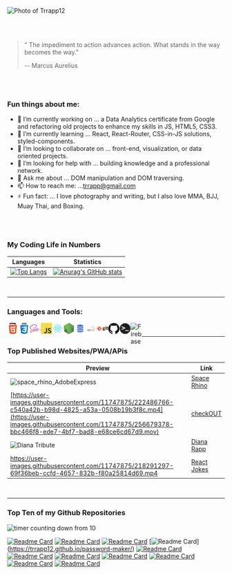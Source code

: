 ![Photo of Trrapp12](https://user-images.githubusercontent.com/11747875/257369139-f7544e33-9f28-4ca9-98be-182db7a3fc0d.jpg)

<br>
<br>

> " The impediment to action advances action. 
> What stands in the way becomes the way." 
> 
> -- Marcus Aurelius
<br>
<br>


### Fun things about me:


- 🔭 I’m currently working on ... a Data Analytics certificate from Google and refactoring old projects to enhance my skills in JS, HTML5, CSS3.  
- 🌱 I’m currently learning ... React, React-Router, CSS-in-JS solutions, styled-components. 
- 👯 I’m looking to collaborate on ... front-end, visualization, or data oriented projects.
- 🤔 I’m looking for help with ... building knowledge and a professional network.
- 💬 Ask me about ... DOM manipulation and DOM traversing.
- 📫 How to reach me: ...<trrapp@gmail.com>
- ⚡ Fun fact: ... I love photography and writing, but I also love MMA, BJJ, Muay Thai, and Boxing.

<br>

<br>


### My Coding Life in Numbers


|Languages|Statistics|
|-----|---------|
|[![Top Langs](https://github-readme-stats.vercel.app/api/top-langs/?username=trrapp12&theme=github_dark)](https://github.com/anuraghazra/github-readme-stats)|[![Anurag's GitHub stats](https://github-readme-stats.vercel.app/api?username=trrapp12&count_private=true&show_icons=true&theme=github_dark)](https://github.com/anuraghazra/github-readme-stats)|

<br>


---


### Languages and Tools:


<img align="left" alt="HTML5" width="26px" src="https://raw.githubusercontent.com/github/explore/80688e429a7d4ef2fca1e82350fe8e3517d3494d/topics/html/html.png" />
<img align="left" alt="CSS3" width="26px" src="https://raw.githubusercontent.com/github/explore/80688e429a7d4ef2fca1e82350fe8e3517d3494d/topics/css/css.png" />
<img align="left" alt="Sass" width="26px" src="https://raw.githubusercontent.com/github/explore/80688e429a7d4ef2fca1e82350fe8e3517d3494d/topics/sass/sass.png" />
<img align="left" alt="JavaScript" width="26px" src="https://raw.githubusercontent.com/github/explore/80688e429a7d4ef2fca1e82350fe8e3517d3494d/topics/javascript/javascript.png" />
<img align="left" alt="React" width="26px" src="https://raw.githubusercontent.com/github/explore/80688e429a7d4ef2fca1e82350fe8e3517d3494d/topics/react/react.png" />
<img align="left" alt="Node.js" width="26px" src="https://raw.githubusercontent.com/github/explore/80688e429a7d4ef2fca1e82350fe8e3517d3494d/topics/nodejs/nodejs.png" />
<img align="left" alt="SQL" width="26px" src="https://raw.githubusercontent.com/github/explore/80688e429a7d4ef2fca1e82350fe8e3517d3494d/topics/sql/sql.png" />
<img align="left" alt="MySQL" width="26px" src="https://raw.githubusercontent.com/github/explore/80688e429a7d4ef2fca1e82350fe8e3517d3494d/topics/mysql/mysql.png" />
<img align="left" alt="Git" width="26px" src="https://raw.githubusercontent.com/github/explore/80688e429a7d4ef2fca1e82350fe8e3517d3494d/topics/git/git.png" />
<img align="left" alt="GitHub" width="26px" src="https://raw.githubusercontent.com/github/explore/78df643247d429f6cc873026c0622819ad797942/topics/github/github.png" />
<img align="left" alt="Terminal" width="26px" src="https://raw.githubusercontent.com/github/explore/80688e429a7d4ef2fca1e82350fe8e3517d3494d/topics/terminal/terminal.png" />
<img align="left" alt="Firebase" width="26px" src="https://user-images.githubusercontent.com/11747875/256434836-f9749344-2de1-4596-ad18-60219cf88ae4.png" />

<br>

---



### Top Published Websites/PWA/APis

| Preview | Link |
|----------------------------------------------------------------------------------------------------------------------------------------------------------------------------------------------------------------|---------------------------------------------------------------|
| ![space_rhino_AdobeExpress](https://github.com/trrapp12/Nasa-Photo-V2/assets/11747875/48f23624-13dc-44dc-aa25-373cf6938e4c)                                                                                    | [Space Rhino](www.space-rhino.com)                            |
| [https://user-images.githubusercontent.com/11747875/222486766-c540a42b-b98d-4825-a53a-0508b19b3f8c.mp4](https://user-images.githubusercontent.com/11747875/256679378-bbc466f8-ede7-4bf7-bad8-e68ce6cd67d9.mov) | [checkOUT](https://gentle-monstera-8c285d.netlify.app/)       | 
| ![Diana Tribute](https://user-images.githubusercontent.com/11747875/147320882-d0c01554-eadd-4d14-ae76-dd69c66f46a1.gif)                                                                                        | [Diana Rapp](www.dianarapp.com)                               |
| https://user-images.githubusercontent.com/11747875/218291297-69f36beb-ccfd-4657-832b-f80a25814d69.mp4                                                                                                          | [React Jokes](https://tourmaline-medovik-1e81f3.netlify.app/) |

<br>

---

### Top Ten of my Github Repositories

![timer counting down from 10](https://user-images.githubusercontent.com/11747875/257372930-f16a8a84-a653-4b39-8002-c6033ec6833e.gif)


[![Readme Card](https://github-readme-stats.vercel.app/api/pin/?username=trrapp12&repo=dice-game&theme=github_dark)](https://trrapp12.github.io/dice-game/)
[![Readme Card](https://github-readme-stats.vercel.app/api/pin/?username=trrapp12-ironyard&repo=konami&theme=github_dark)](https://github.com/trrapp12-ironyard/konami)
[![Readme Card](https://github-readme-stats.vercel.app/api/pin/?username=trrapp12&repo=avengers_agents_of_shield_directory&theme=github_dark)](http://trrapp12.github.io/avengers_agents_of_shield_directory/)
[![Readme Card](https://github-readme-stats.vercel.app/api/pin/?username=trrapp12&repo=password-maker&theme=github_dark)] (https://trrapp12.github.io/password-maker/)
[![Readme Card](https://github-readme-stats.vercel.app/api/pin/?username=trrapp12&repo=bible-conversion-tool&theme=github_dark)](https://github.com/trrapp12/bible-conversion-tool)
[![Readme Card](https://github-readme-stats.vercel.app/api/pin/?username=trrapp12&repo=Trevor-Rapp-Electronic-Business-Card&theme=github_dark)](https://github.com/trrapp12/Trevor-Rapp-Electronic-Business-Card)
[![Readme Card](https://github-readme-stats.vercel.app/api/pin/?username=trrapp12&repo=Slap-Happy&theme=github_dark)](https://trrapp12.github.io/Slap-Happy/)
[![Readme Card](https://github-readme-stats.vercel.app/api/pin/?username=trrapp12&repo=Technical-Documentation-Page&theme=github_dark)](https://trrapp12.github.io/Technical-Documentation-Page/)
[![Readme Card](https://github-readme-stats.vercel.app/api/pin/?username=trrapp12&repo=Product-Page&theme=github_dark)](https://trrapp12.github.io/Product-Page/)
[![Readme Card](https://github-readme-stats.vercel.app/api/pin/?username=trrapp12&repo=Invoice-Creator&theme=github_dark)](https://github.com/trrapp12/Invoice-Creator)
[![Readme Card](https://github-readme-stats.vercel.app/api/pin/?username=trrapp12&repo=survey-form&theme=github_dark)](https://trrapp12.github.io/survey-form/)




